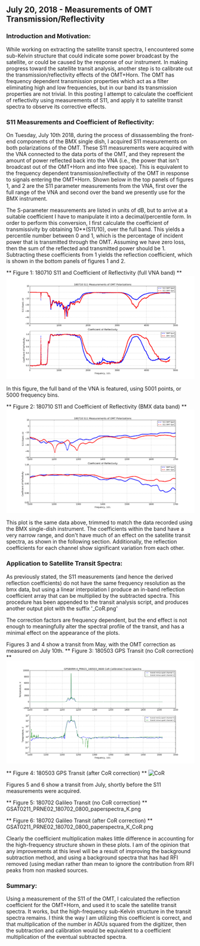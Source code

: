## July 20, 2018 - Measurements of OMT Transmission/Reflectivity

### Introduction and Motivation:

While working on extracting the satellite transit spectra, I encountered some
sub-Kelvin structure that could indicate some power broadcast by the satellite,
or could be caused by the response of our instrument. In making progress toward
the satellite transit analysis, another step is to calibrate out the
transmission/reflectivity effects of the OMT+Horn. The OMT has frequency
dependent transmission properties which act as a filter eliminating high and low
frequencies, but in our band its transmission properties are not trivial. In
this posting I attempt to calculate the coefficient of reflectivity using
measurements of S11, and apply it to satellite transit spectra to observe its
corrective effects.

### S11 Measurements and Coefficient of Reflectivity:

On Tuesday, July 10th 2018, during the process of dissassembling the front-end
components of the BMX single dish, I acquired S11 measurements on both
polarizations of the OMT. These S11 measurements were acquired with the VNA
connected to the data ports of the OMT, and they represent the amount of power
reflected back into the VNA (i.e., the power that isn't broadcast out of the
OMT+Horn and into free space). This is equivalent to the frequency dependent
transmission/reflectivity of the OMT in response to signals entering the
OMT+Horn. Shown below in the top panels of figures 1, and 2 are the S11
parameter measurements from the VNA, first over the full range of the VNA and
second over the band we presently use for the BMX instrument.

The S-parameter measurements are listed in units of dB, but to arrive at a
suitable coefficient I have to manipulate it into a decimal/percentile form. In
order to perform this conversion, I first calculate the coefficient of
transmissivity by obtaining 10**(S11/10), over the full band. This yields a
percentile number between 0 and 1, which is the percentage of incident power
that is transmitted through the OMT. Assuming we have zero loss, then the sum of
the reflected and transmitted power should be 1. Subtracting these coefficients
from 1 yields the reflection coefficient, which is shown in the bottom panels of
figures 1 and 2.

** Figure 1: 180710 S11 and Coefficient of Reflectivity (full VNA band) **
![full](180710_S11_CoR_Full.png)

In this figure, the full band of the VNA is featured, using 5001 points, or 5000
frequency bins.

** Figure 2: 180710 S11 and Coefficient of Reflectivity (BMX data band) **
![zoom](180710_S11_CoR_Zoom.png)

This plot is the same data above, trimmed to match the data recorded using the
BMX single-dish instrument. The coefficients within the band have a very narrow
range, and don't have much of an effect on the satellite transit spectra, as
shown in the following section. Additionally, the reflection coefficients for
each channel show significant variation from each other.

### Application to Satellite Transit Spectra:

As previously stated, the S11 measurements (and hence the derived reflection
coefficients) do not have the same frequency resolution as the bmx data, but
using a linear interpolation I produce an in-band reflection coefficient array
that can be multiplied by the subtracted spectra. This procedure has been
appended to the transit analysis script, and produces another output plot with
the suffix '_CoR.png'

The correction factors are frequency dependent, but the end effect is not enough
to meaningfully alter the spectral profile of the transit, and has a minimal
effect on the appearance of the plots.

Figures 3 and 4 show a transit from May, with the OMT correction as measured on
July 10th.
** Figure 3: 180503 GPS Transit (no CoR correction) **
![spc](GPSBIIRM-4_PRN15_180503_0600_paperspectra_K_CoR.png)

** Figure 4: 180503 GPS Transit (after CoR correction) **
![CoR](GPSBIIRM-4_PRN15_180503_0600_paperspectra_K_.png)

Figures 5 and 6 show a transit from July, shortly before the S11 measurements
were acquired.

** Figure 5: 180702 Galileo Transit (no CoR correction) **
GSAT0211_PRNE02_180702_0800_paperspectra_K.png

** Figure 6: 180702 Galileo Transit (after CoR correction) **
GSAT0211_PRNE02_180702_0800_paperspectra_K_CoR.png

Clearly the coefficient multiplication makes little difference in accounting for
the high-frequency structure shown in these plots. I am of the opinion that any
improvements at this level will be a result of improving the background
subtraction method, and using a background spectra that has had RFI removed
(using median rather than mean to ignore the contribution from RFI peaks from
non masked sources.

### Summary:

Using a measurement of the S11 of the OMT, I calculated the reflection
coefficient for the OMT+Horn, and used it to scale the satellite transit
spectra. It works, but the high-frequency sub-Kelvin structure in the transit
spectra remains. I think the way I am utilizing this coefficient is correct, and
that multiplication of the number in ADUs squared from the digitizer, then the
subtraction and calibration would be equivalent to a coefficient multiplication
of the eventual subtracted spectra.